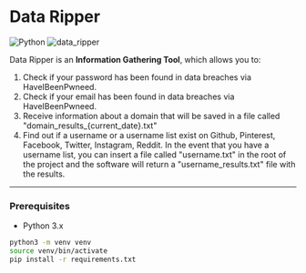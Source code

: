 # Data Ripper

![Python](https://img.shields.io/badge/Python-3776AB?style=flat&logo=python&logoColor=white)
![data_ripper](./data-ripper/assets)

Data Ripper is an **Information Gathering Tool**, which allows you to:
1. Check if your password has been found in data breaches via HaveIBeenPwneed.
2. Check if your email has been found in data breaches via HaveIBeenPwneed.
3. Receive information about a domain that will be saved in a file called "domain_results_{current_date}.txt"
4. Find out if a username or a username list exist on Github, Pinterest, Facebook, Twitter, Instagram, Reddit. In the event that you have a username list, you can insert a file called "username.txt" in the root of the project and the software will return a "username_results.txt" file with the results.

---

### Prerequisites
- Python 3.x

```bash
python3 -m venv venv
source venv/bin/activate
pip install -r requirements.txt
```